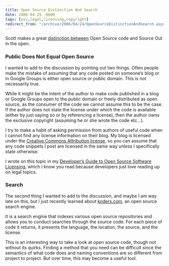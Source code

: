 ```yaml
---
title: Open Source Distinction And Search
date: 2006-04-25 -0800
tags: [oss,legal,licensing,copyright]
redirect_from: "/archive/2006/04/24/OpenSourceDistinctionAndSearch.aspx/"
---
```


Scott makes a great [distinction
between](http://www.hanselman.com/blog/CommentView.aspx?guid=da5c0dea-e676-47b3-bb7e-ce3a86a7e971#commentstart "Open Source Distinction")
Open Source code and Source Out in the open.

### Public Does Not Equal Open Source

I wanted to add to the discussion by pointing out two things. Often
people make the mistake of assuming that any code posted on someone’s
blog or in Google Groups is either open source or public domain. This is
not necessarily true.

While it might be the intent of the author to make code published in a
blog or Google Groups open to the public domain or freely distributed as
open source, as the consumer of the code we cannot assume this to be the
case. If the author does not state the license under which the code is
available (either by just saying so or by referencing a license), then
the author owns the exclusive copyright (assuming he or she wrote the
code etc...).

I try to make a habit of asking permission from authors of useful code
when I cannot find any license information on their blog. My blog is
licensed under the [Creative Commons Attribution
license](http://creativecommons.org/licenses/by/2.5/ "Creative Commons License"),
so you can assume that any code snippets I post are licensed in the same
way unless I specifically state otherwise.

I wrote on this topic in my [Developer’s Guide to Open Source Software
Licensing](https://haacked.com/archive/2006/01/24/DevelopersGuideToOpenSourceSoftwareLicensing.aspx "Licensing for Dummies"),
which I know you read because developers just love reading up on legal
topics.

### Search

The second thing I wanted to add to the discussion, and maybe I am way
late on this, but I just recently learned about
[koders.com](http://koders.com/ "Open Source Search Engine"), an open
source search engine.

It is a search engine that indexes various open source repositories and
allows you to conduct searches through the source code. For each piece
of code it returns, it presents the language, the location, the source,
and the license.

This is an interesting way to take a look at open source code, though
not without its quirks. Finding a method that you need can be difficult
since the semantics of what code does and naming conventions are so
different from project to project. But over time, this may become a
useful tool.


